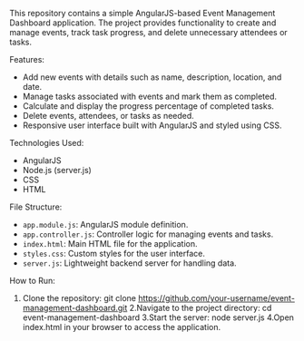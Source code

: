 This repository contains a simple AngularJS-based Event Management Dashboard application. The project provides functionality to create and manage events, track task progress, and delete unnecessary attendees or tasks.

Features:

- Add new events with details such as name, description, location, and date.
- Manage tasks associated with events and mark them as completed.
- Calculate and display the progress percentage of completed tasks.
- Delete events, attendees, or tasks as needed.
- Responsive user interface built with AngularJS and styled using CSS.

Technologies Used:

- AngularJS
- Node.js (server.js)
- CSS
- HTML

File Structure:

- `app.module.js`: AngularJS module definition.
- `app.controller.js`: Controller logic for managing events and tasks.
- `index.html`: Main HTML file for the application.
- `styles.css`: Custom styles for the user interface.
- `server.js`: Lightweight backend server for handling data.

How to Run:

1. Clone the repository:
   git clone https://github.com/your-username/event-management-dashboard.git
2.Navigate to the project directory:
   cd event-management-dashboard
3.Start the server:
   node server.js
4.Open index.html in your browser to access the application.
